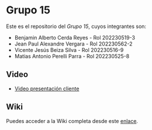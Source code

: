 # Grupo 15

Este es el repositorio del *Grupo 15*, cuyos integrantes son:

* Benjamin Alberto Cerda Reyes - Rol 202230519-3
* Jean Paul Alexandre Vergara - Rol 202230562-2
* Vicente Jesús Beiza Silva - Rol 202230516-9 
* Matias Antonio Perelli Parra - Rol 202230525-8

## Video

* [Video presentación cliente](https://aula.usm.cl/mod/resource/view.php?id=6926137)


## Wiki

Puedes acceder a la Wiki completa desde este [enlace](https://github.com/matiasperelli/GrupoSoftsy-2025-PROYINF/wiki).

